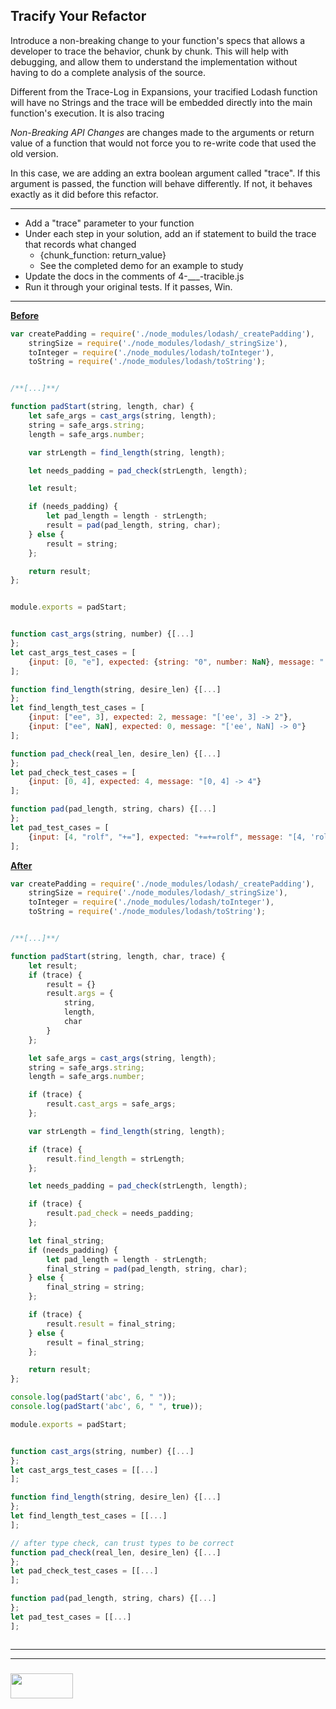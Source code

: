 ## Tracify Your Refactor

Introduce a non-breaking change to your function's specs that allows a developer to trace the behavior, chunk by chunk.  This will help with debugging, and allow them to understand the implementation without having to do a complete analysis of the source.

Different from the Trace-Log in Expansions, your tracified Lodash function will have no Strings and the trace will be embedded directly into the main function's execution.  It is also tracing  

_Non-Breaking API Changes_ are changes made to the arguments or return value of a function that would not force you to re-write code that used the old version.

In this case, we are adding an extra boolean argument called "trace". If this argument is passed, the function will behave differently.  If not, it behaves exactly as it did before this refactor.

___

* Add a "trace" parameter to your function
* Under each step in your solution, add an if statement to build the trace that records what changed
    * {chunk_function: return_value}
    * See the completed demo for an example to study
* Update the docs in the comments of 4-___-tracible.js
* Run it through your original tests. If it passes, Win.

---

[__Before__](https://github.com/elewa-academy/reading-padStart/blob/master/3-padStart-refactor.js)

```js
var createPadding = require('./node_modules/lodash/_createPadding'),
    stringSize = require('./node_modules/lodash/_stringSize'),
    toInteger = require('./node_modules/lodash/toInteger'),
    toString = require('./node_modules/lodash/toString');


/**[...]**/

function padStart(string, length, char) {
	let safe_args = cast_args(string, length);
	string = safe_args.string;
	length = safe_args.number;

	var strLength = find_length(string, length); 

	let needs_padding = pad_check(strLength, length);

	let result;

	if (needs_padding) {
		let pad_length = length - strLength;
		result = pad(pad_length, string, char);
	} else { 
		result = string;
	};

	return result;
};


module.exports = padStart;


function cast_args(string, number) {[...]
};
let cast_args_test_cases = [
	{input: [0, "e"], expected: {string: "0", number: NaN}, message: "[0, 'e'] -> {string: '0', number: NaN}"}
];

function find_length(string, desire_len) {[...]
};
let find_length_test_cases = [
	{input: ["ee", 3], expected: 2, message: "['ee', 3] -> 2"},
	{input: ["ee", NaN], expected: 0, message: "['ee', NaN] -> 0"}
];

function pad_check(real_len, desire_len) {[...]
};
let pad_check_test_cases = [
	{input: [0, 4], expected: 4, message: "[0, 4] -> 4"}
];

function pad(pad_length, string, chars) {[...]
};
let pad_test_cases = [
	{input: [4, "rolf", "+="], expected: "+=+=rolf", message: "[4, 'rolf', '+='] -> '+=+=rolf'"}
];
```

[__After__](https://github.com/elewa-academy/reading-padStart/blob/master/4-padStart-tracible.js)
```js
var createPadding = require('./node_modules/lodash/_createPadding'),
    stringSize = require('./node_modules/lodash/_stringSize'),
    toInteger = require('./node_modules/lodash/toInteger'),
    toString = require('./node_modules/lodash/toString');


/**[...]**/

function padStart(string, length, char, trace) {
	let result;
	if (trace) {
		result = {}
		result.args = {
			string,
			length,
			char
		}
	};

	let safe_args = cast_args(string, length);
	string = safe_args.string;
	length = safe_args.number;

	if (trace) {
		result.cast_args = safe_args;
	};

	var strLength = find_length(string, length); 

	if (trace) {
		result.find_length = strLength;
	};

	let needs_padding = pad_check(strLength, length);

	if (trace) {
		result.pad_check = needs_padding;
	};

	let final_string;
	if (needs_padding) {
		let pad_length = length - strLength;
		final_string = pad(pad_length, string, char);
	} else { 
		final_string = string;
	};

	if (trace) {
		result.result = final_string;
	} else {
		result = final_string;
	};

	return result;
};

console.log(padStart('abc', 6, " "));
console.log(padStart('abc', 6, " ", true));

module.exports = padStart;


function cast_args(string, number) {[...]
};
let cast_args_test_cases = [[...]
];

function find_length(string, desire_len) {[...]
};
let find_length_test_cases = [[...]
];

// after type check, can trust types to be correct
function pad_check(real_len, desire_len) {[...]
};
let pad_check_test_cases = [[...]
];

function pad(pad_length, string, chars) {[...]
};
let pad_test_cases = [[...]
];



```




___
___
### <a href="http://elewa.education/blog" target="_blank"><img src="https://user-images.githubusercontent.com/18554853/34921062-506450ae-f97d-11e7-875f-6feeb26ad72d.png" width="100" height="40"/></a>
